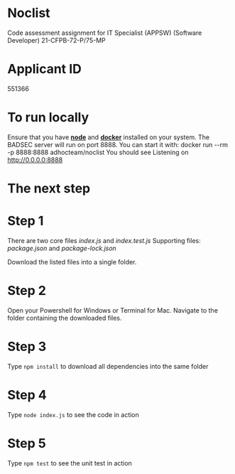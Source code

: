 # Noclist
Code assessment assignment for IT Specialist (APPSW) (Software Developer) 21-CFPB-72-P/75-MP

# Applicant ID
551366

# To run locally
Ensure that you have [**node**](https://nodejs.org/en/) and [**docker**](https://www.docker.com/) installed on your system.
The BADSEC server will run on port 8888. You can start it with:
docker run --rm -p 8888:8888 adhocteam/noclist
You should see Listening on http://0.0.0.0:8888

# The next step
# Step 1
There are two core files *index.js* and *index.test.js*
Supporting files: *package.json* and *package-lock.json*

Download the listed files into a single folder.

# Step 2
Open your Powershell for Windows or Terminal for Mac. Navigate to the folder containing the downloaded files.

# Step 3
Type `npm install` to download all dependencies into the same folder

# Step 4
Type `node index.js` to see the code in action

# Step 5
Type `npm test` to see the unit test in action
